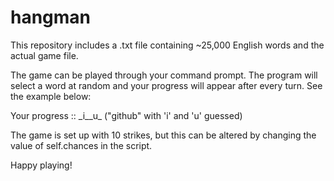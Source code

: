 # hangman

This repository includes a .txt file containing ~25,000 English words and the actual game file.

The game can be played through your command prompt. The program will select a word at random and your progress will appear after every turn. See the example below:

Your progress :: \_i__u\_ ("github" with 'i' and 'u' guessed)

The game is set up with 10 strikes, but this can be altered by changing the value of self.chances in the script.

Happy playing!
